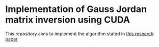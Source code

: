 # Implementation of Gauss Jordan matrix inversion using CUDA

This repository aims to implement the algorithm stated in <a href='https://www.sciencedirect.com/science/article/pii/S0045794913002095'> this research paper </a>

